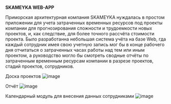 **SKAMEYKA WEB-APP**

Приморская архитектурная компания SKAMEYKA нуждалась в простом приложении для учета затраченных временных ресурсов под проекты компании для прогнозирования сложности и трудоемкости новых проектов, и, как следствие, для более точного рассчёта стоимости проекта.
Было разработанна небольшая система учёта на базе Web, гда каждый сотрудник имея свою учетную запись мог бы в конце рабочего дня отчитаться о затраченных часах работы над тем или иным проектом, а руководство могло бы смотреть сводные отчёты по затраченным временным ресурсам компании в разрезе проектов, стадий проектов, сотрудников.   

Доска проектов
![image](https://github.com/artyom9912/NEDVIZH/assets/56378632/8499ee41-daf6-4065-9c80-0e9b198b194f)

Отчёт
![image](https://github.com/artyom9912/NEDVIZH/assets/56378632/f05d2146-cec4-4816-a78c-73570ade136f)

Календарный модуль для внесения данных сотрудниками
![image](https://github.com/artyom9912/NEDVIZH/assets/56378632/10ccbfaf-c306-4d97-a09c-ad42ec318964)
